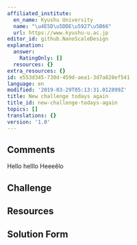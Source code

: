 ```yaml
---
affiliated_institute:
  en_name: Kyushu University
  name: "\u4E5D\u5DDE\u5927\u5B66"
  url: https://www.kyushu-u.ac.jp
editor_id: github.NanoScaleDesign
explanation:
  answer:
    RatingOnly: []
  resources: {}
extra_resources: {}
id: e553d345-730d-459d-aea1-3d7a828ef541
language: en
modified: '2019-03-29T05:13:31.012899Z'
title: New challenge todays again
title_id: new-challenge-todays-again
topics: []
translations: {}
version: '1.0'
---
```


## Comments

Hello helllo Heeeêlo

## Challenge



## Resources



## Solution Form




